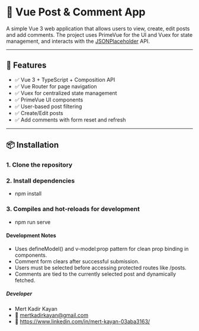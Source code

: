 
# 📝 Vue Post & Comment App

A simple Vue 3 web application that allows users to view, create, edit posts and add comments. The project uses PrimeVue for the UI and Vuex for state management, and interacts with the [JSONPlaceholder](https://jsonplaceholder.typicode.com) API.

---

## 🚀 Features

- ✅ Vue 3 + TypeScript + Composition API
- ✅ Vue Router for page navigation
- ✅ Vuex for centralized state management
- ✅ PrimeVue UI components
- ✅ User-based post filtering
- ✅ Create/Edit posts
- ✅ Add comments with form reset and refresh

---

## 📦 Installation

### 1. Clone the repository


### 2. Install dependencies

- npm install

 ### 3. Compiles and hot-reloads for development

 - npm run serve


#### Development Notes
- Uses defineModel() and v-model:prop pattern for clean prop binding in components.
- Comment form clears after successful submission.
- Users must be selected before accessing protected routes like /posts.
- Comments are tied to the currently selected post and dynamically fetched.


 ##### Developer

- Mert Kadir Kayan
- 📧 mertkadirkayan@gmail.com
- 🔗 https://www.linkedin.com/in/mert-kayan-03aba3163/